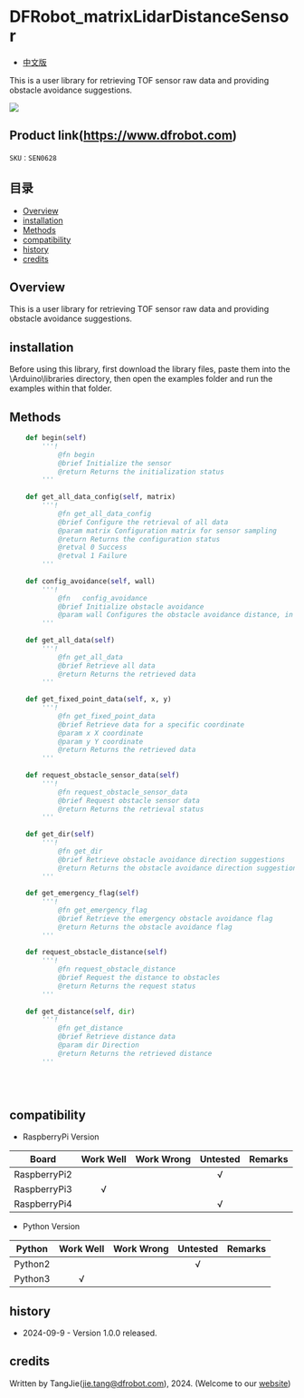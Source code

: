 # DFRobot_matrixLidarDistanceSensor
- [中文版](./README_CN.md)

This is a user library for retrieving TOF sensor raw data and providing obstacle avoidance suggestions.

![](./resources/images/SEN0628.png)

## Product link(https://www.dfrobot.com)

    SKU：SEN0628

## 目录

* [Overview](#Overview)
* [installation](#installation)
* [Methods](#Methods)
* [compatibility](#compatibility)
* [history](#history)
* [credits](#credits)

## Overview
This is a user library for retrieving TOF sensor raw data and providing obstacle avoidance suggestions.

## installation

Before using this library, first download the library files, paste them into the \Arduino\libraries directory, then open the examples folder and run the examples within that folder.

## Methods

```python
    def begin(self)
        '''!
            @fn begin
            @brief Initialize the sensor
            @return Returns the initialization status
        '''
  
    def get_all_data_config(self, matrix)
        '''!
            @fn get_all_data_config
            @brief Configure the retrieval of all data
            @param matrix Configuration matrix for sensor sampling
            @return Returns the configuration status
            @retval 0 Success
            @retval 1 Failure
        '''
  
    def config_avoidance(self, wall)
        '''!
            @fn   config_avoidance
            @brief Initialize obstacle avoidance
            @param wall Configures the obstacle avoidance distance, in centimeters
        '''
      
    def get_all_data(self)
        '''!
            @fn get_all_data
            @brief Retrieve all data
            @return Returns the retrieved data
        '''
    
    def get_fixed_point_data(self, x, y)
        '''!
            @fn get_fixed_point_data
            @brief Retrieve data for a specific coordinate
            @param x X coordinate
            @param y Y coordinate
            @return Returns the retrieved data
        '''
    
    def request_obstacle_sensor_data(self)
        '''!
            @fn request_obstacle_sensor_data
            @brief Request obstacle sensor data
            @return Returns the retrieval status
        '''
    
    def get_dir(self)
        '''!
            @fn get_dir
            @brief Retrieve obstacle avoidance direction suggestions
            @return Returns the obstacle avoidance direction suggestions
        '''
    
    def get_emergency_flag(self)
        '''!
            @fn get_emergency_flag
            @brief Retrieve the emergency obstacle avoidance flag
            @return Returns the obstacle avoidance flag
        '''
    
    def request_obstacle_distance(self)
        '''!
            @fn request_obstacle_distance
            @brief Request the distance to obstacles
            @return Returns the request status
        '''
    
    def get_distance(self, dir)
        '''!
            @fn get_distance
            @brief Retrieve distance data
            @param dir Direction
            @return Returns the retrieved distance
        '''
  

  
```

## compatibility

* RaspberryPi Version

| Board        | Work Well | Work Wrong | Untested | Remarks |
| ------------ | :-------: | :--------: | :------: | ------- |
| RaspberryPi2 |           |            |    √     |         |
| RaspberryPi3 |     √     |            |          |         |
| RaspberryPi4 |           |            |     √    |         |

* Python Version

| Python  | Work Well | Work Wrong | Untested | Remarks |
| ------- | :-------: | :--------: | :------: | ------- |
| Python2 |           |            |    √     |         |
| Python3 |     √     |            |          |         |


## history

- 2024-09-9 - Version 1.0.0 released.

## credits

Written by TangJie(jie.tang@dfrobot.com), 2024. (Welcome to our [website](https://www.dfrobot.com/))





